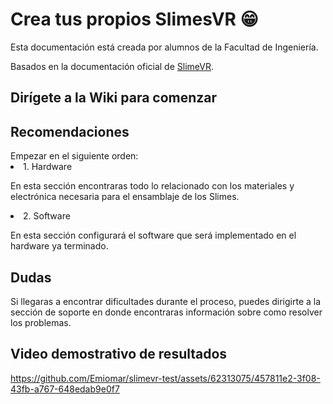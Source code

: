 <h1>Crea tus propios SlimesVR 😁</h1>

<p> Esta documentación está creada por alumnos de la Facultad de Ingeniería.</p>
<p>Basados en la documentación oficial de <a href="https://docs.slimevr.dev/">SlimeVR</a>.</p>

<h2> Dirígete a la Wiki para comenzar</h2>

<h2> Recomendaciones </h2>
 Empezar en el siguiente orden:
<li>1. Hardware</li>
<p> En esta sección encontraras todo lo relacionado con los materiales y electrónica necesaria para el ensamblaje de los Slimes.</p>

<li>2. Software</li>
<p> En esta sección configurará el software que será implementado en el hardware ya terminado.</p>

<h2>Dudas</h2>
Si llegaras a encontrar dificultades durante el proceso, puedes dirigirte a la sección  de soporte en donde encontraras información sobre como resolver los problemas.




<h2> Video demostrativo de resultados</h2>

https://github.com/Emiomar/slimevr-test/assets/62313075/457811e2-3f08-43fb-a767-648edab9e0f7
